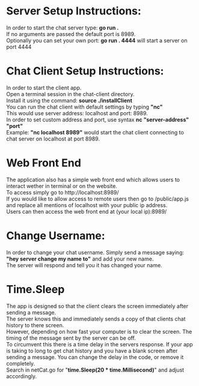 # Server Setup Instructions:

In order to start the chat server type: **go run .** <br/>
If no arguments are passed the default port is 8989. <br/>
Optionally you can set your own port: **go run . 4444** will start a server on port 4444 <br/>


# Chat Client Setup Instructions:

In order to start the client app. <br/>
Open a terminal session in the chat-client directory. <br/>
Install it using the command: **source ./installClient** <br/>
You can run the chat client with default settings by typing **"nc"** <br/>
This would use server address: localhost and port: 8989. <br/>
In order to set custom address and port, use syntax **nc "server-address" "port"** <br/>
Example: **"nc localhost 8989"** would start the chat client connecting to chat server on localhost at port 8989.

# Web Front End
The application also has a simple web front end which allows users to interact wether in terminal or on the website. <br/>
To access simply go to http://localhost:8989/<br/>
If you would like to allow access to remote users then go to /public/app.js and replace all mentions of localhost with your public ip address. <br/>
Users can then access the web front end at (your local ip):8989/

# Change Username:

In order to change your chat username. Simply send a message saying: <br/>
**"hey server change my name to"** and add your new name. <br/>
The server will respond and tell you it has changed your name.

# Time.Sleep

The app is designed so that the client clears the screen immediately after sending a message. <br/>
The server knows this and immediately sends a copy of that clients chat history to there screen. <br/>
However, depending on how fast your computer is to clear the screen. The timing of the message sent by the server can be off. <br/>
To circumvent this there is a time delay in the servers response. If your app is taking to long to get chat history and you have a blank screen after sending a message. You can change the delay in the code, or remove it completely. <br/>
Search in netCat.go for "**time.Sleep(20 * time.Millisecond)**" and adjust accordingly.
